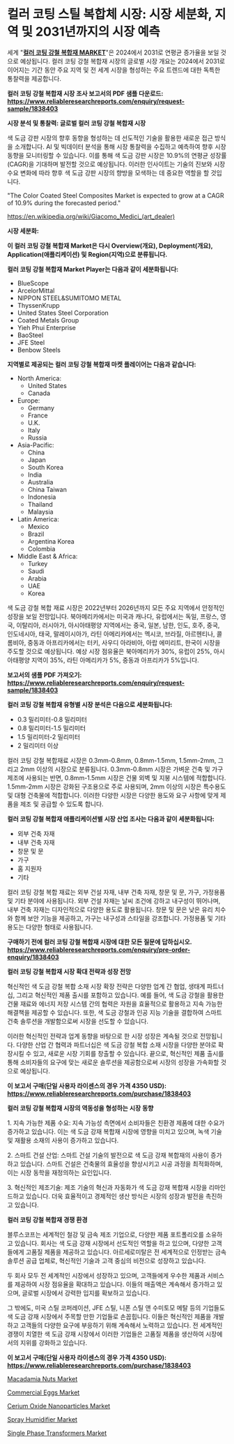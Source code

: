 <p><h1>컬러 코팅 스틸 복합체 시장: 시장 세분화, 지역 및 2031년까지의 시장 예측</h1></p><p>세계 "<strong><a href="https://www.reliableresearchreports.com/color-coated-steel-composites-r1838403">컬러 코팅 강철 복합재 MARKET</a></strong>"은 2024에서 2031로 연평균 증가율을 보일 것으로 예상됩니다. 컬러 코팅 강철 복합재 시장의 글로벌 시장 개요는 2024에서 2031로 이어지는 기간 동안 주요 지역 및 전 세계 시장을 형성하는 주요 트렌드에 대한 독특한 통찰력을 제공합니다.</p>
<p><strong>컬러 코팅 강철 복합재 시장 조사 보고서의 PDF 샘플 다운로드: <a href="https://www.reliableresearchreports.com/enquiry/request-sample/1838403">https://www.reliableresearchreports.com/enquiry/request-sample/1838403</a></strong></p>
<p><strong>시장 분석 및 통찰력: 글로벌 컬러 코팅 강철 복합재 시장</strong></p>
<p><p>색 도금 강판 시장의 향후 동향을 형성하는 데 선도적인 기술을 활용한 새로운 접근 방식을 소개합니다. AI 및 빅데이터 분석을 통해 시장 통찰력을 수집하고 예측하여 향후 시장 동향을 모니터링할 수 있습니다. 이를 통해 색 도금 강판 시장은 10.9%의 연평균 성장률(CAGR)을 기대하며 발전할 것으로 예상됩니다. 이러한 인사이트는 기술의 진보와 시장 수요 변화에 따라 향후 색 도금 강판 시장의 향방을 모색하는 데 중요한 역할을 할 것입니다. </p><p>"The Color Coated Steel Composites Market is expected to grow at a CAGR of 10.9% during the forecasted period."</p></p>
<p><a href="%7CAUTHORITHY_DOMAIN_URL%7C">https://en.wikipedia.org/wiki/Giacomo_Medici_(art_dealer)</a></p>
<p><strong>시장 세분화:</strong></p>
<p><strong>이 컬러 코팅 강철 복합재 Market은 다시 Overview(개요), Deployment(개요), Application(애플리케이션) 및 Region(지역)으로 분류됩니다.</strong></p>
<p><strong>컬러 코팅 강철 복합재 Market Player는 다음과 같이 세분화됩니다:</strong></p>
<p><ul><li>BlueScope</li><li>ArcelorMittal</li><li>NIPPON STEEL&SUMITOMO METAL</li><li>ThyssenKrupp</li><li>United States Steel Corporation</li><li>Coated Metals Group</li><li>Yieh Phui Enterprise</li><li>BaoSteel</li><li>JFE Steel</li><li>Benbow Steels</li></ul></p>
<p><strong>지역별로 제공되는 컬러 코팅 강철 복합재 마켓 플레이어는 다음과 같습니다:</strong></p>
<p><ul>
    <li>
        North America:
        <ul>
            <li>United States</li>
            <li>Canada</li>
        </ul>
    </li>
    <li>
        Europe:
        <ul>
            <li>Germany</li>
            <li>France</li>
            <li>U.K.</li>
            <li>Italy</li>
            <li>Russia</li>
        </ul>
    </li>
    <li>
        Asia-Pacific:
        <ul>
            <li>China</li>
            <li>Japan</li>
            <li>South Korea</li>
            <li>India</li>
            <li>Australia</li>
            <li>China Taiwan</li>
            <li>Indonesia</li>
            <li>Thailand</li>
            <li>Malaysia</li>
        </ul>
    </li>
    <li>
        Latin America:
        <ul>
            <li>Mexico</li>
            <li>Brazil</li>
            <li>Argentina Korea</li>
            <li>Colombia</li>
        </ul>
    </li>
    <li>
        Middle East & Africa:
        <ul>
            <li>Turkey</li>
            <li>Saudi</li>
            <li>Arabia</li>
            <li>UAE</li>
            <li>Korea</li>
        </ul>
    </li>
    </ul></p>
<p><p>색 도금 강철 복합 재료 시장은 2022년부터 2026년까지 모든 주요 지역에서 안정적인 성장을 보일 전망입니다. 북아메리카에서는 미국과 캐나다, 유럽에서는 독일, 프랑스, 영국, 이탈리아, 러시아가, 아시아태평양 지역에서는 중국, 일본, 남한, 인도, 호주, 중국, 인도네시아, 태국, 말레이시아가, 라틴 아메리카에서는 멕시코, 브라질, 아르헨티나, 콜롬비아, 중동과 아프리카에서는 터키, 사우디 아라비아, 아랍 에미리트, 한국이 시장을 주도할 것으로 예상됩니다. 예상 시장 점유율은 북아메리카가 30%, 유럽이 25%, 아시아태평양 지역이 35%, 라틴 아메리카가 5%, 중동과 아프리카가 5%입니다.</p></p>
<p><strong>보고서의 샘플 PDF 가져오기: <a href="https://www.reliableresearchreports.com/enquiry/request-sample/1838403">https://www.reliableresearchreports.com/enquiry/request-sample/1838403</a></strong></p>
<p><strong>컬러 코팅 강철 복합재 유형별 시장 분석은 다음으로 세분화됩니다:</strong></p>
<p><ul><li>0.3 밀리미터-0.8 밀리미터</li><li>0.8 밀리미터-1.5 밀리미터</li><li>1.5 밀리미터-2 밀리미터</li><li>2 밀리미터 이상</li></ul></p>
<p><p>컬러 코팅 강철 복합재료 시장은 0.3mm-0.8mm, 0.8mm-1.5mm, 1.5mm-2mm, 그리고 2mm 이상의 시장으로 분류됩니다. 0.3mm-0.8mm 시장은 가벼운 건축 및 가구 제조에 사용되는 반면, 0.8mm-1.5mm 시장은 건물 외벽 및 지붕 시스템에 적합합니다. 1.5mm-2mm 시장은 강화된 구조용으로 주로 사용되며, 2mm 이상의 시장은 특수용도 및 대형 건축물에 적합합니다. 이러한 다양한 시장은 다양한 용도와 요구 사항에 맞게 제품을 제조 및 공급할 수 있도록 합니다.</p></p>
<p><strong>컬러 코팅 강철 복합재 애플리케이션별 시장 산업 조사는 다음과 같이 세분화됩니다:</strong></p>
<p><ul><li>외부 건축 자재</li><li>내부 건축 자재</li><li>창문 및 문</li><li>가구</li><li>홈 지원자</li><li>기타</li></ul></p>
<p><p>컬러 코팅 강철 복합 재료는 외부 건설 자재, 내부 건축 자재, 창문 및 문, 가구, 가정용품 및 기타 분야에 사용됩니다. 외부 건설 자재는 날씨 조건에 강하고 내구성이 뛰어나며, 내부 건축 자재는 디자인적으로 다양한 용도로 활용됩니다. 창문 및 문은 낮은 유리 치수와 함께 보안 기능을 제공하고, 가구는 내구성과 스타일을 강조합니다. 가정용품 및 기타 용도는 다양한 형태로 사용됩니다.</p></p>
<p><strong>구매하기 전에 컬러 코팅 강철 복합재 시장에 대한 모든 질문에 답하십시오. <a href="https://www.reliableresearchreports.com/enquiry/pre-order-enquiry/1838403">https://www.reliableresearchreports.com/enquiry/pre-order-enquiry/1838403</a></strong></p>
<p><strong>컬러 코팅 강철 복합재 시장 확대 전략과 성장 전망</strong></p>
<p><p>혁신적인 색 도금 강철 복합 소재 시장 확장 전략은 다양한 업계 간 협업, 생태계 파트너십, 그리고 혁신적인 제품 출시를 포함하고 있습니다. 예를 들어, 색 도금 강철을 활용한 건물 재료와 에너지 저장 시스템 간의 협력은 자원을 효율적으로 활용하고 지속 가능한 해결책을 제공할 수 있습니다. 또한, 색 도금 강철과 인공 지능 기술을 결합하여 스마트 건축 솔루션을 개발함으로써 시장을 선도할 수 있습니다.</p><p>이러한 혁신적인 전략과 업계 동향을 바탕으로 한 시장 성장은 계속될 것으로 전망됩니다. 다양한 산업 간 협력과 파트너십은 색 도금 강철 복합 소재 시장을 다양한 분야로 확장시킬 수 있고, 새로운 시장 기회를 창출할 수 있습니다. 끝으로, 혁신적인 제품 출시를 통해 소비자들의 요구에 맞는 새로운 솔루션을 제공함으로써 시장의 성장을 가속화할 것으로 예상됩니다.</p></p>
<p><strong>이 보고서 구매(단일 사용자 라이센스의 경우 가격 4350 USD): <a href="https://www.reliableresearchreports.com/purchase/1838403">https://www.reliableresearchreports.com/purchase/1838403</a></strong></p>
<p><strong>컬러 코팅 강철 복합재 시장의 역동성을 형성하는 시장 동향</strong></p>
<p><p>1. 지속 가능한 제품 수요: 지속 가능성 측면에서 소비자들은 친환경 제품에 대한 수요가 증가하고 있습니다. 이는 색 도금 강재 복합재 시장에 영향을 미치고 있으며, 녹색 기술 및 재활용 소재의 사용이 증가하고 있습니다.</p><p>2. 스마트 건설 산업: 스마트 건설 기술의 발전으로 색 도금 강재 복합재의 사용이 증가하고 있습니다. 스마트 건설은 건축물의 효율성을 향상시키고 시공 과정을 최적화하며, 이는 시장 동학을 재정의하는 요인입니다.</p><p>3. 혁신적인 제조기술: 제조 기술의 혁신과 자동화가 색 도금 강재 복합재 시장을 리마인드하고 있습니다. 더욱 효율적이고 경제적인 생산 방식은 시장의 성장과 발전을 촉진하고 있습니다.</p></p>
<p><strong>컬러 코팅 강철 복합재 경쟁 환경</strong></p>
<p><p>블루스코프는 세계적인 철강 및 금속 제조 기업으로, 다양한 제품 포트폴리오를 소유하고 있습니다. 회사는 색 도금 강재 시장에서 선도적인 역할을 하고 있으며, 다양한 고객들에게 고품질 제품을 제공하고 있습니다. 아르세로미탈은 전 세계적으로 인정받는 금속 솔루션 공급 업체로, 혁신적인 기술과 고객 중심의 비전으로 성장하고 있습니다.</p><p>두 회사 모두 전 세계적인 시장에서 성장하고 있으며, 고객들에게 우수한 제품과 서비스를 제공하여 시장 점유율을 확대하고 있습니다. 이들의 매출액은 계속해서 증가하고 있으며, 글로벌 시장에서 강력한 입지를 확보하고 있습니다.</p><p>그 밖에도, 미국 스틸 코퍼레이션, JFE 스틸, 니폰 스틸 앤 수미토모 메탈 등의 기업들도 색 도금 강재 시장에서 주목할 만한 기업들로 손꼽힙니다. 이들은 혁신적인 제품을 개발하고 고객들의 다양한 요구에 부응하기 위해 계속해서 노력하고 있습니다. 전 세계적인 경쟁이 치열한 색 도금 강재 시장에서 이러한 기업들은 고품질 제품을 생산하여 시장에서의 지위를 강화하고 있습니다.</p></p>
<p><strong>이 보고서 구매(단일 사용자 라이센스의 경우 가격 4350 USD): <a href="https://www.reliableresearchreports.com/purchase/1838403">https://www.reliableresearchreports.com/purchase/1838403</a></strong></p>
<p><p><a href="https://github.com/nusratjahan12006/Market-Research-Report-List-2/blob/main/macadamia-nuts-market.md">Macadamia Nuts Market</a></p><p><a href="https://github.com/VincentButlerjXXf/Market-Research-Report-List-1/blob/main/commercial-eggs-market.md">Commercial Eggs Market</a></p><p><a href="https://issuu.com/reportprime-2/docs/cerium-oxide-nanoparticles-market-s_3ed2b09f26a446">Cerium Oxide Nanoparticles Market</a></p><p><a href="https://www.linkedin.com/pulse/spray-humidifier-market-size-share-analysis-growth-trends-mcrge?trackingId=tFpp%2B2cGRtadNhy6fM64Fg%3D%3D">Spray Humidifier Market</a></p><p><a href="https://www.linkedin.com/pulse/insights-single-phase-transformers-market-share-competitive-rgute?trackingId=2z%2BZvjfERPmm2OpQNpOKzQ%3D%3D">Single Phase Transformers Market</a></p></p>